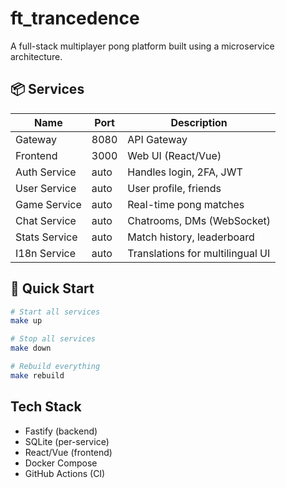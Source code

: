 # ft_trancedence
A full-stack multiplayer pong platform built using a microservice architecture.

## 📦 Services

| Name             | Port | Description                       |
|------------------|------|-----------------------------------|
| Gateway          | 8080 | API Gateway                       |
| Frontend         | 3000 | Web UI (React/Vue)                |
| Auth Service     | auto | Handles login, 2FA, JWT           |
| User Service     | auto | User profile, friends             |
| Game Service     | auto | Real-time pong matches            |
| Chat Service     | auto | Chatrooms, DMs (WebSocket)        |
| Stats Service    | auto | Match history, leaderboard        |
| I18n Service     | auto | Translations for multilingual UI  |

## 🚀 Quick Start

```bash
# Start all services
make up

# Stop all services
make down

# Rebuild everything
make rebuild
```

## Tech Stack
- Fastify (backend)
- SQLite (per-service)
- React/Vue (frontend)
- Docker Compose
- GitHub Actions (CI)
